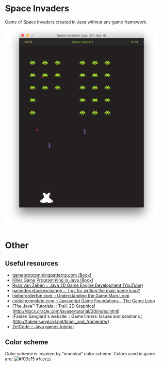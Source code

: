 # Space Invaders
Game of Space Invaders created in Java without any game framework.
![Screenshot](readme-resources/screenshot.png)

# Other

## Useful resources

* [gameprogrammingpatterns.com (Book)](http://gameprogrammingpatterns.com/)
* [Killer Game Programming in Java (Book)](https://www.amazon.com/Killer-Game-Programming-Andrew-Davison/dp/0596007302#immersive-view_1419346106105)
* [Ryan van Zeben :: Java 2D Game Engine Development (YouTube)](https://www.youtube.com/playlist?list=PL8CAB66181A502179)
* [gamedev.stackexchange :: Tips for writing the main game loop?](http://gamedev.stackexchange.com/questions/651/tips-for-writing-the-main-game-loop)
* [higherorderfun.com :: Understanding the Game Main Loop](http://higherorderfun.com/blog/2010/08/17/understanding-the-game-main-loop/)
* [codeincomplete.com :: Javascript Game Foundations - The Game Loop](http://codeincomplete.com/posts/javascript-game-foundations-the-game-loop/)
* [The Java™ Tutorials :: Trail: 2D Graphics] (http://docs.oracle.com/javase/tutorial/2d/index.html)
* [Fabien Sanglard's website :: Game timers: Issues and solutions.] (http://fabiensanglard.net/timer_and_framerate/)
* [ZetCode :: Java games tutorial](http://zetcode.com/tutorials/javagamestutorial/)


## Color scheme
Color scheme is inspired by "monokai" color scheme. Colors used in game are:
![#f03c15](http://placehold.it/15/f03c15/000000?text=+) `#f03c15`
